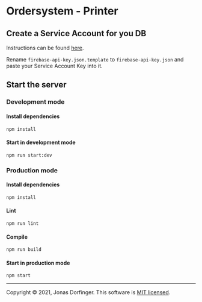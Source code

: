 # Ordersystem - Printer

## Create a Service Account for you DB

Instructions can be found [here](https://developers.google.com/identity/protocols/OAuth2ServiceAccount).

Rename ``firebase-api-key.json.template`` to ``firebase-api-key.json`` and paste your Service Account Key into it.

## Start the server

### Development mode

#### Install dependencies

```
npm install
```

#### Start in development mode

```
npm run start:dev
```

### Production mode

#### Install dependencies

```
npm install
```

#### Lint

```
npm run lint
```

#### Compile

```
npm run build
```

#### Start in production mode

```
npm start
```



<hr>

Copyright © 2021, Jonas Dorfinger. This software is [MIT licensed](../LICENSE).